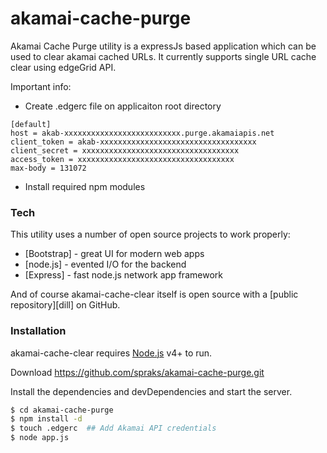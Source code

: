 # akamai-cache-purge


Akamai Cache Purge utility is a expressJs based application which can be used to clear akamai cached URLs. It currently supports single URL cache clear using edgeGrid API.

Important info:
 - Create .edgerc file on applicaiton root directory

```
[default]
host = akab-xxxxxxxxxxxxxxxxxxxxxxxxxx.purge.akamaiapis.net
client_token = akab-xxxxxxxxxxxxxxxxxxxxxxxxxxxxxxxxxxx
client_secret = xxxxxxxxxxxxxxxxxxxxxxxxxxxxxxxxxxx
access_token = xxxxxxxxxxxxxxxxxxxxxxxxxxxxxxxxxxx
max-body = 131072
```

  - Install required npm modules 

### Tech

This utility uses a number of open source projects to work properly:

* [Bootstrap] - great UI for modern web apps
* [node.js] - evented I/O for the backend
* [Express] - fast node.js network app framework 

And of course akamai-cache-clear itself is open source with a [public repository][dill]
 on GitHub.

### Installation

akamai-cache-clear requires [Node.js](https://nodejs.org/) v4+ to run.

Download https://github.com/spraks/akamai-cache-purge.git

Install the dependencies and devDependencies and start the server.

```sh
$ cd akamai-cache-purge
$ npm install -d
$ touch .edgerc  ## Add Akamai API credentials
$ node app.js
```

